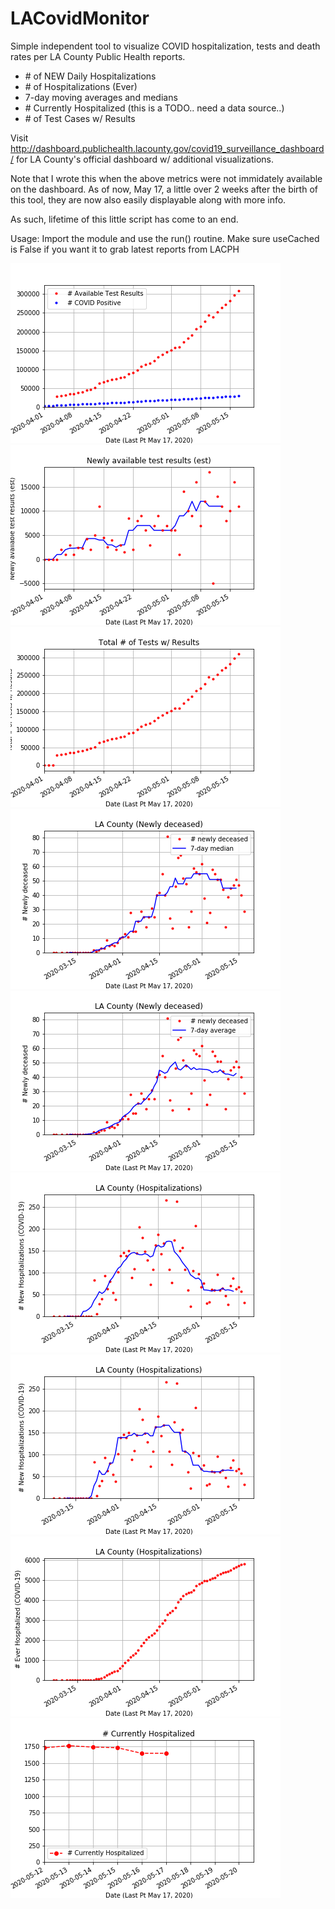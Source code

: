 # LACovidMonitor

Simple independent tool to visualize COVID hospitalization, tests and death rates per
LA County Public Health reports.

  - \# of NEW Daily Hospitalizations
  - \# of Hospitalizations (Ever) 
  - 7-day moving averages and medians
  - \# Currently Hospitalized   (this is a TODO.. need a data source..)
  - \# of Test Cases w/ Results

Visit http://dashboard.publichealth.lacounty.gov/covid19_surveillance_dashboard/
for LA County's official dashboard w/ additional visualizations.

Note that I wrote this when the above metrics were not immidately available on 
the dashboard.  As of now, May 17, a little over 2 weeks after the birth of 
this tool, they are now also easily displayable along with more info.

As such, lifetime of this little script has come to an end.

Usage: 
    Import the module and use the run() routine.  Make sure useCached is False
    if you want it to grab latest reports from LACPH

![](https://github.com/rafyzzle/LACovidMonitor/blob/master/plots/May_17_2020/f7.png)
![](https://github.com/rafyzzle/LACovidMonitor/blob/master/plots/May_17_2020/f6.png)
![](https://github.com/rafyzzle/LACovidMonitor/blob/master/plots/May_17_2020/f5.png)
![](https://github.com/rafyzzle/LACovidMonitor/blob/master/plots/May_17_2020/f4.png)
![](https://github.com/rafyzzle/LACovidMonitor/blob/master/plots/May_17_2020/f3.png)
![](https://github.com/rafyzzle/LACovidMonitor/blob/master/plots/May_17_2020/f2.png)
![](https://github.com/rafyzzle/LACovidMonitor/blob/master/plots/May_17_2020/f1.png)
![](https://github.com/rafyzzle/LACovidMonitor/blob/master/plots/May_17_2020/f0.png)
![](https://github.com/rafyzzle/LACovidMonitor/blob/master/plots/May_17_2020/f8.png)
